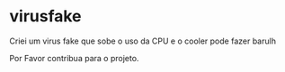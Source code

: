 # virusfake
Criei um virus fake que sobe o uso da CPU e o cooler pode fazer barulh

Por Favor contribua para o projeto.
